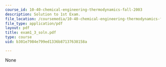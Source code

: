 ```yaml
---
course_id: 10-40-chemical-engineering-thermodynamics-fall-2003
description: Solution to 1st Exam.
file_location: /coursemedia/10-40-chemical-engineering-thermodynamics-fall-2003/b301e7984e799ed1336b87137638158a_exam1_3_soln.pdf
file_type: application/pdf
layout: pdf
title: exam1_3_soln.pdf
type: course
uid: b301e7984e799ed1336b87137638158a

---
```

None